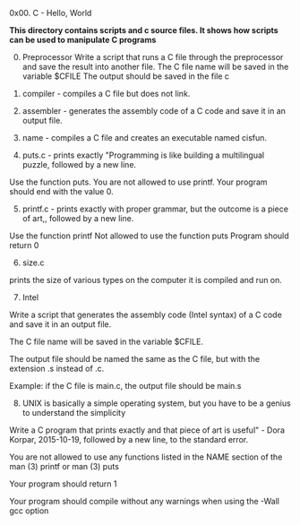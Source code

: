 0x00. C - Hello, World



**This directory contains scripts and c source files. It shows how scripts can be used to manipulate C programs**

0. Preprocessor
Write a script that runs a C file through the preprocessor and save the result into another file.
The C file name will be saved in the variable $CFILE
The output should be saved in the file c

1. compiler - compiles a C file but does not link.

2. assembler - generates the assembly code of a C code and save it in an output file.

3. name - compiles a C file and creates an executable named cisfun.

4. puts.c - prints exactly "Programming is like building a multilingual puzzle, followed by a new line.

Use the function puts.
You are not allowed to use printf.
Your program should end with the value 0.

5. printf.c - prints exactly with proper grammar, but the outcome is a piece of art,, followed by a new line.

Use the function printf
Not allowed to use the function puts
Program should return 0

6. size.c
 
 prints the size of various types on the computer it is compiled and run on.

7. Intel

Write a script that generates the assembly code (Intel syntax) of a C code and save it in an output file.

The C file name will be saved in the variable $CFILE.

The output file should be named the same as the C file, but with the extension .s instead of .c.

Example: if the C file is main.c, the output file should be main.s

8. UNIX is basically a simple operating system, but you have to be a genius to understand the simplicity

Write a C program that prints exactly and that piece of art is useful" - Dora Korpar, 2015-10-19, followed by a new line, to the standard error.

You are not allowed to use any functions listed in the NAME section of the man (3) printf or man (3) puts

Your program should return 1

Your program should compile without any warnings when using the -Wall gcc option

